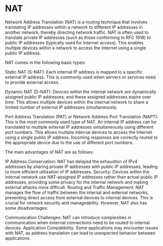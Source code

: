 # NAT 
Network Address Translation (NAT) is a routing technique that involves translating IP addresses within a network to different IP addresses in another network, thereby directing network traffic. NAT is often used to translate private IP addresses (such as those conforming to RFC 1918) to public IP addresses (typically used for Internet access). This enables multiple devices within a network to access the Internet using a single public IP address.

NAT comes in the following basic types:

Static NAT (S-NAT): Each internal IP address is mapped to a specific external IP address. This is commonly used when servers or services need to provide external access.

Dynamic NAT (D-NAT): Devices within the internal network are dynamically assigned public IP addresses, and these assigned addresses expire over time. This allows multiple devices within the internal network to share a limited number of external IP addresses simultaneously.

Port Address Translation (PAT) or Network Address Port Translation (NAPT): This is the most commonly used type of NAT. An internal IP address can be translated to multiple external IP addresses simultaneously using different port numbers. This allows multiple internal devices to access the Internet using a single public IP address. Incoming responses are correctly routed to the appropriate device due to the use of different port numbers.

The main advantages of NAT are as follows:

IP Address Conservation: NAT has delayed the exhaustion of IPv4 addresses by sharing private IP addresses with public IP addresses, leading to more efficient utilization of IP addresses.
Security: Devices within the internal network use NAT-assigned IP addresses rather than actual public IP addresses, providing some privacy for the internal network and making external attacks more difficult.
Routing and Traffic Management: NAT manages the flow of traffic between the internal and external networks, preventing direct access from external devices to internal devices. This is crucial for network security and manageability.
However, NAT also has some disadvantages:

Communication Challenges: NAT can introduce complexities in communication when external connections need to be routed to internal devices.
Application Compatibility: Some applications may encounter issues with NAT, as address translation can lead to unexpected behavior between applications.
